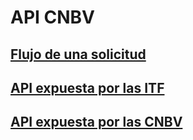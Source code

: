 # API CNBV 


## [Flujo de una solicitud](01-Flujo)
## [API expuesta por las ITF](Ejemplos/Api%20ITF/Api)
## [API expuesta por las CNBV](Ejemplos/Api%20CNBV/Api)






